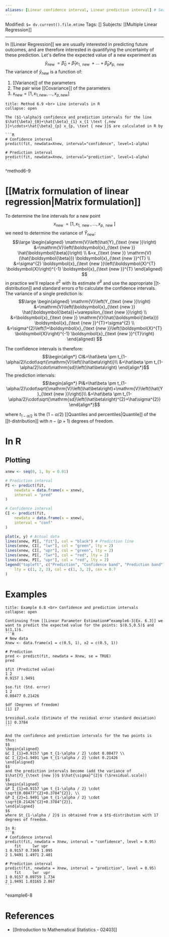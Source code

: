```yaml
---
aliases: [Linear confidence interval, Linear prediction interval] # Searchable synonyms and translations
---
```

Modified: `$= dv.current().file.mtime`
Tags: []
Subjects: [[Multiple Linear Regression]]
****

In [[Linear Regression]] we are usually interested in predicting future outcomes, and are therefore interested in quantifying the uncertainty of these prediction.
Let's define the expected value of a new experiment as
$$
\hat{y}_{\text {new }}=\hat{\beta}_{0}+\hat{\beta}_{1} x_{1, \text { new }}+\ldots+\hat{\beta}_{p} x_{p, \text { new }}
$$
The variance of $\hat{y}_{\text {new}}$ is a function of:
1. [[Variance]] of the parameters
2. The pair wise [[Covariance]] of the parameters
3. $x_{\text{new}}=[1,x_{1,\text{new}},...,x_{p,\text{new}}]$

````ad-summary
title: Method 6.9 <br> Line intervals in R
collapse: open

The ($1-\alpha)$ confidence and prediction intervals for the line $\hat{\beta}_{0}+\hat{\beta}_{1} x_{1 \text {,new }}+\cdots+\hat{\beta}_{p} x_{p, \text { new }}$ are calculated in R by

```R
# Confidence interval
predict(fit, newdata=Xnew, interval="confidence", level=1-alpha)

# Prediction interval
predict(fit, newdata=Xnew, interval="prediction", level=1-alpha)
```
````
^method6-9

# [[Matrix formulation of linear regression|Matrix formulation]]
To determine the line intervals for a new point
$$
x_{\text {new }}=\left[1, x_{1, \text { new }}, \ldots, x_{p, \text { new }}\right]
$$
we need to determine the variance of $\hat{Y}_{\text{new}}:$
$$\large
\begin{aligned}
\mathrm{V}\left(\hat{Y}_{\text {new }}\right) &=\mathrm{V}\left(\boldsymbol{x}_{\text {new }} \hat{\boldsymbol{\beta}}\right) \\
&=x_{\text {new }} \mathrm{V}(\hat{\boldsymbol{\beta}}) \boldsymbol{x}_{\text {new }}^{T} \\
&=\sigma^{2} \boldsymbol{x}_{\text {new }}\left(\boldsymbol{X}^{T} \boldsymbol{X}\right)^{-1} \boldsymbol{x}_{\text {new }}^{T}
\end{aligned}
$$
in practice we'll replace $\sigma^{2}$ with its estimate $\hat\sigma^{2}$ and use the appropriate [[t-distribution]] and standard errors $\hat\sigma$ to calculate the confidence intervals.
The variance of a single prediction is:
$$\large
\begin{aligned}
\mathrm{V}\left(Y_{\text {new }}\right) &=\mathrm{V}\left(\boldsymbol{x}_{\text {new }} \hat{\boldsymbol{\beta}}+\varepsilon_{\text {new }}\right) \\
&=\boldsymbol{x}_{\text {new }} \mathrm{V}(\hat{\boldsymbol{\beta}}) \boldsymbol{x}_{\text {new }}^{T}+\sigma^{2} \\
&=\sigma^{2}\left(1+\boldsymbol{x}_{\text {new }}\left(\boldsymbol{X}^{T} \boldsymbol{X}\right)^{-1} \boldsymbol{x}_{\text {new }}^{T}\right)
\end{aligned}
$$

The confidence intervals is therefore:
$$\begin{align*}
CI&=\hat\beta \pm t_{1-\alpha/2}\cdot\sqrt{\mathrm{V}\left(\hat\beta\right)}\\
&=\hat\beta \pm t_{1-\alpha/2}\cdot\mathrm{sd}\left(\hat\beta\right)
\end{align*}$$
The prediction intervals:
$$\begin{align*}
PI&=\hat\beta \pm t_{1-\alpha/2}\cdot\sqrt{\mathrm{V}\left(\hat\beta\right)+\mathrm{V}\left(\hat{Y}_{\text {new }}\right)}\\
&=\hat\beta \pm t_{1-\alpha/2}\cdot\sqrt{\mathrm{sd}\left(\hat\beta\right)^{2}+\hat\sigma^{2}}
\end{align*}$$

where $t_{1-\alpha/2}$ is the ($1-\alpha/2$) [[Quantiles and percentiles|Quantile]] of the [[t-distribution]] with $n-(p+1)$ degrees of freedom.

# In R

## Plotting
```R
xnew <- seq(0, 1, by = 0.01)

# Prediction interval
PI <- predict(fit,
    newdata = data.frame(x = xnew),
    interval = "pred"
)

# Confidence interval
CI <- predict(fit,
    newdata = data.frame(x = xnew),
    interval = "conf"
)

plot(x, y) # Actual data
lines(xnew, PI[, "fit"], col = "black") # Prediction line
lines(xnew, CI[, "lwr"], col = "green", lty = 2)
lines(xnew, CI[, "upr"], col = "green", lty = 2)
lines(xnew, PI[, "lwr"], col = "red", lty = 2)
lines(xnew, PI[, "upr"], col = "red", lty = 2)
legend("topleft", c("Prediction", "Confidence band", "Prediction band"),
    lty = c(1, 2, 2), col = c(1, 3, 2), cex = 0.7
)

```

# Examples
````ad-example
title: Example 6.8 <br> Confidence and prediction intervals
collapse: open

Continuing from [[Linear Parameter Estimation#^example6-3|Ex. 6.3]] we want to predict the expected value for the points: $(0.5,0.5)$ and $(1,1)$.
```R
# New data
Xnew <- data.frame(x1 = c(0.5, 1), x2 = c(0.5, 1))

# Prediction
pred <- predict(fit, newdata = Xnew, se = TRUE)
pred

$fit (Predicted value)
1 2
0.9157 1.9491

$se.fit (Std. error)
1 2
0.08477 0.21426

$df (Degrees of freedom)
[1] 17

$residual.scale (Estimate of the residual error standard deviation)
[1] 0.3784
```

And the confidence and prediction intervals for the two points is thus:
$$
\begin{aligned}
&C I_{1}=0.9157 \pm t_{1-\alpha / 2} \cdot 0.08477 \\
&C I_{2}=1.9491 \pm t_{1-\alpha / 2} \cdot 0.21426
\end{aligned}
$$
and the prediction intervals become (add the variance of $\hat{Y}_{\text {new }}$ $\hat{\sigma}^{2}$ (\$residual.scale))
$$
\begin{aligned}
&P I_{1}=0.9157 \pm t_{1-\alpha / 2} \cdot \sqrt{0.08477^{2}+0.3784^{2}}, \\
&P I_{2}=1.9491 \pm t_{1-\alpha / 2} \cdot \sqrt{0.21426^{2}+0.3784^{2}},
\end{aligned}
$$
where $t_{1-\alpha / 2}$ is obtained from a $t$-distribution with 17 degrees of freedom.

In R:
```R
# Confidence interval
predict(fit, newdata = Xnew, interval = "confidence", level = 0.95)
	fit 	lwr upr
1 0.9157 0.7369 1.095
2 1.9491 1.4971 2.401

# Prediction interval
predict(fit, newdata = Xnew, interval = "prediction", level = 0.95)
	fit 	lwr  upr
1 0.9157 0.09759 1.734
2 1.9491 1.03165 2.867
```
````
^example6-8
# References
- [[Introduction to Mathematical Statistics - 02403]]